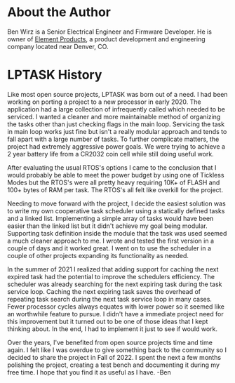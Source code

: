 
# About the Author

Ben Wirz is a Senior Electrical Engineer and Firmware Developer.  He is owner 
of [Element Products](https://www.elementinc.com), a product development and 
engineering company located near Denver, CO.   


# LPTASK History

Like most open source projects, LPTASK was born out of a need.  I had been 
working on porting a project to a new processor in early 2020.  The application 
had a large collection of infrequently called which needed to be serviced. I 
wanted a cleaner and more maintainable method of organizing the tasks other 
than just checking flags in the main loop. Servicing the task in main loop 
works just fine but isn't a really modular approach and tends to fall apart 
with a large number of tasks. To further complicate matters, the project had 
extremely aggressive power goals.  We were trying to achieve a 2 year battery 
life from a CR2032 coin cell while still doing useful work.

After evaluating the usual RTOS's options I came to the conclusion that I 
would probably be able to meet the power budget by using one of Tickless Modes 
but the RTOS's were  all pretty heavy requiring 10K+ of FLASH and 100+ bytes 
of RAM per task.  The RTOS's all felt like overkill for the project.  

Needing to move forward with the project, I decide the easiest solution was to 
write my own cooperative task scheduler using a statically defined tasks and a 
linked list.  Implementing a simple array of tasks would  have been easier 
than the linked list but it didn't achieve my goal being modular.  Supporting 
task definition inside the module that the task was used seemed a much cleaner 
approach to me.  I wrote and tested the first version in a couple of days and 
it worked great.  I went on to use the scheduler in a couple of other projects 
expanding its functionality as needed. 

In the summer of 2021 I realized that adding support for caching the next 
expired task had the potential to improve the schedulers efficiency.  The 
scheduler was already searching for the next expiring task during the task 
service loop.  Caching the next expiring task saves the overhead of repeating 
task search during the next task service loop in many cases.  Fewer processor 
cycles always equates with lower power so it seemed like an worthwhile feature 
to pursue.  I didn't have a immediate project need for this improvement but it 
turned out to be one of those ideas that I kept thinking about.  In the end, I 
had to implement it just to see if would work.    

Over the years, I've benefited from open source projects time and time again.  I 
felt like I was overdue to give something back to the community so I decided to 
share the project in Fall of 2022.  I spent the next a few months polishing the 
project, creating a test bench and documenting it during my free time.  I hope 
that you find it as useful as I have.  -Ben

